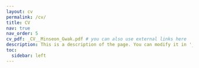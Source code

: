 ```yaml
---
layout: cv
permalink: /cv/
title: CV
nav: true
nav_order: 5
cv_pdf: _CV__Minseon_Gwak.pdf # you can also use external links here
description: This is a description of the page. You can modify it in '_pages/cv.md'. You can also change or remove the top pdf download button.
toc:
  sidebar: left
---
```


